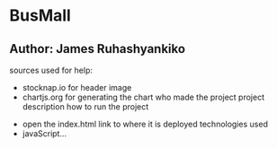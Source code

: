 # BusMall

## Author: James Ruhashyankiko

sources used for help: 
- stocknap.io for header image
- chartjs.org for generating the chart
who made the project
project description
how to run the project
* open the index.html
link to where it is deployed
technologies used
* javaScript...
